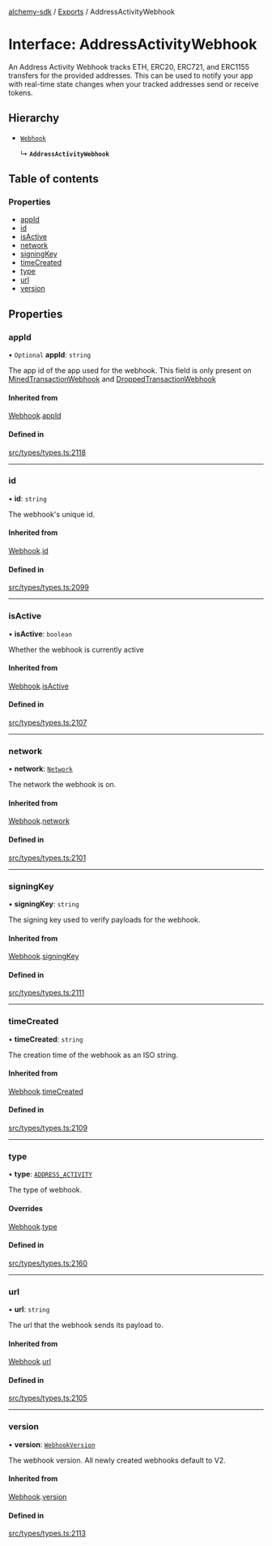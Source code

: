 [alchemy-sdk](../README.md) / [Exports](../modules.md) / AddressActivityWebhook

# Interface: AddressActivityWebhook

An Address Activity Webhook tracks ETH, ERC20, ERC721, and ERC1155 transfers
for the provided addresses. This can be used to notify your app with
real-time state changes when your tracked addresses send or receive tokens.

## Hierarchy

- [`Webhook`](Webhook.md)

  ↳ **`AddressActivityWebhook`**

## Table of contents

### Properties

- [appId](AddressActivityWebhook.md#appid)
- [id](AddressActivityWebhook.md#id)
- [isActive](AddressActivityWebhook.md#isactive)
- [network](AddressActivityWebhook.md#network)
- [signingKey](AddressActivityWebhook.md#signingkey)
- [timeCreated](AddressActivityWebhook.md#timecreated)
- [type](AddressActivityWebhook.md#type)
- [url](AddressActivityWebhook.md#url)
- [version](AddressActivityWebhook.md#version)

## Properties

### appId

• `Optional` **appId**: `string`

The app id of the app used for the webhook. This field is only present on
[MinedTransactionWebhook](MinedTransactionWebhook.md) and [DroppedTransactionWebhook](DroppedTransactionWebhook.md)

#### Inherited from

[Webhook](Webhook.md).[appId](Webhook.md#appid)

#### Defined in

[src/types/types.ts:2118](https://github.com/alchemyplatform/alchemy-sdk-js/blob/a162d40/src/types/types.ts#L2118)

___

### id

• **id**: `string`

The webhook's unique id.

#### Inherited from

[Webhook](Webhook.md).[id](Webhook.md#id)

#### Defined in

[src/types/types.ts:2099](https://github.com/alchemyplatform/alchemy-sdk-js/blob/a162d40/src/types/types.ts#L2099)

___

### isActive

• **isActive**: `boolean`

Whether the webhook is currently active

#### Inherited from

[Webhook](Webhook.md).[isActive](Webhook.md#isactive)

#### Defined in

[src/types/types.ts:2107](https://github.com/alchemyplatform/alchemy-sdk-js/blob/a162d40/src/types/types.ts#L2107)

___

### network

• **network**: [`Network`](../enums/Network.md)

The network the webhook is on.

#### Inherited from

[Webhook](Webhook.md).[network](Webhook.md#network)

#### Defined in

[src/types/types.ts:2101](https://github.com/alchemyplatform/alchemy-sdk-js/blob/a162d40/src/types/types.ts#L2101)

___

### signingKey

• **signingKey**: `string`

The signing key used to verify payloads for the webhook.

#### Inherited from

[Webhook](Webhook.md).[signingKey](Webhook.md#signingkey)

#### Defined in

[src/types/types.ts:2111](https://github.com/alchemyplatform/alchemy-sdk-js/blob/a162d40/src/types/types.ts#L2111)

___

### timeCreated

• **timeCreated**: `string`

The creation time of the webhook as an ISO string.

#### Inherited from

[Webhook](Webhook.md).[timeCreated](Webhook.md#timecreated)

#### Defined in

[src/types/types.ts:2109](https://github.com/alchemyplatform/alchemy-sdk-js/blob/a162d40/src/types/types.ts#L2109)

___

### type

• **type**: [`ADDRESS_ACTIVITY`](../enums/WebhookType.md#address_activity)

The type of webhook.

#### Overrides

[Webhook](Webhook.md).[type](Webhook.md#type)

#### Defined in

[src/types/types.ts:2160](https://github.com/alchemyplatform/alchemy-sdk-js/blob/a162d40/src/types/types.ts#L2160)

___

### url

• **url**: `string`

The url that the webhook sends its payload to.

#### Inherited from

[Webhook](Webhook.md).[url](Webhook.md#url)

#### Defined in

[src/types/types.ts:2105](https://github.com/alchemyplatform/alchemy-sdk-js/blob/a162d40/src/types/types.ts#L2105)

___

### version

• **version**: [`WebhookVersion`](../enums/WebhookVersion.md)

The webhook version. All newly created webhooks default to V2.

#### Inherited from

[Webhook](Webhook.md).[version](Webhook.md#version)

#### Defined in

[src/types/types.ts:2113](https://github.com/alchemyplatform/alchemy-sdk-js/blob/a162d40/src/types/types.ts#L2113)
